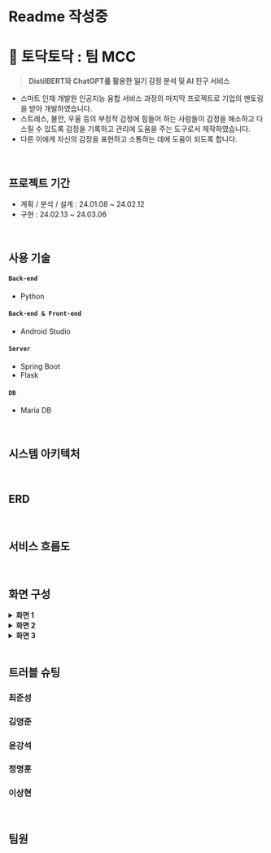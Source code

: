 # Readme 작성중
# 📔 토닥토닥 : 팀 MCC

><strong>DistilBERT와 ChatGPT를 활용한 일기 감정 분석 및 AI 친구 서비스</strong>
* 스마트 인재 개발원 인공지능 융합 서비스 과정의 마지막 프로젝트로 기업의 멘토링을 받아 개발하였습니다.
* 스트레스, 불안, 우울 등의 부정적 감정에 힘들어 하는 사람들이 감정을 해소하고 다스릴 수 있도록 감정을 기록하고 관리에 도움을 주는 도구로서 제작하였습니다.
* 다른 이에게 자신의 감정을 표현하고 소통하는 데에 도움이 되도록 합니다.

</br>

## 프로젝트 기간
* 계획 / 분석 / 설계 : 24.01.08 ~ 24.02.12
* 구현 : 24.02.13 ~ 24.03.06

</br>

## 사용 기술
#### `Back-end`
- Python

#### `Back-end & Front-end`
- Android Studio

#### `Server`
- Spring Boot
- Flask

#### `DB`
- Maria DB

</br>

## 시스템 아키텍처

</br>

## ERD

</br>

## 서비스 흐름도

</br>

## 화면 구성
<details>
<summary><b>화면 1</b></summary>
<div markdown="1">
</div>
</details><details>
<summary><b>화면 2</b></summary>
<div markdown="1">
</div>
</details><details>
<summary><b>화면 3</b></summary>
<div markdown="1">
</div>
</details>
</br>

## 트러블 슈팅
### 최준성
### 김영준
### 윤강석
### 정명훈
### 이상현

</br>

## 팀원
